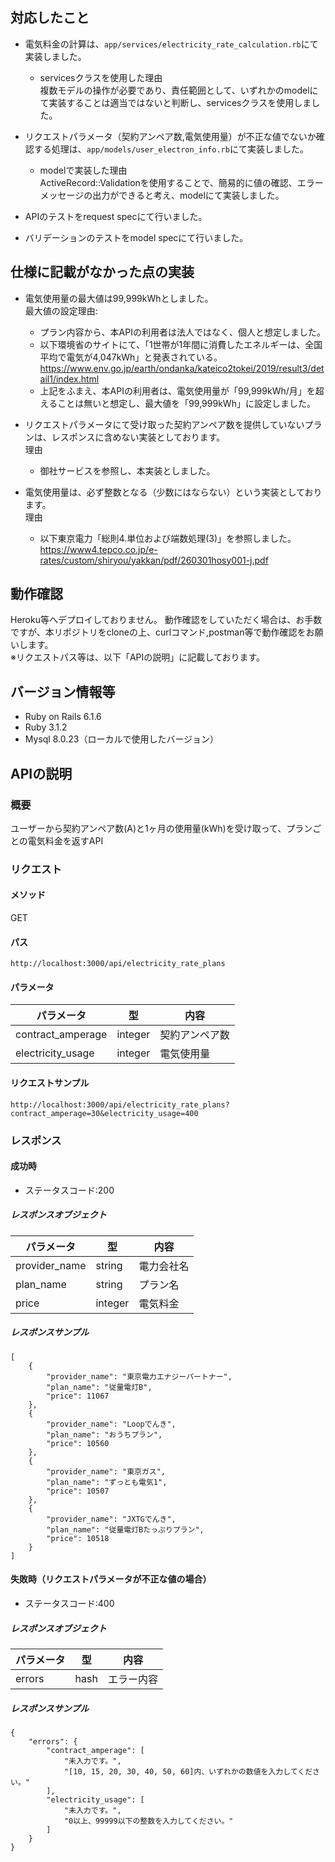 ## 対応したこと
- 電気料金の計算は、`app/services/electricity_rate_calculation.rb`にて実装しました。 
  - servicesクラスを使用した理由
<br>複数モデルの操作が必要であり、責任範囲として、いずれかのmodelにて実装することは適当ではないと判断し、servicesクラスを使用しました。


- リクエストパラメータ（契約アンペア数,電気使用量）が不正な値でないか確認する処理は、`app/models/user_electron_info.rb`にて実装しました。
  - modelで実装した理由
<br>ActiveRecord::Validationを使用することで、簡易的に値の確認、エラーメッセージの出力ができると考え、modelにて実装しました。

- APIのテストをrequest specにて行いました。


- バリデーションのテストをmodel specにて行いました。

## 仕様に記載がなかった点の実装
- 電気使用量の最大値は99,999kWhとしました。
<br>最大値の設定理由:
  - プラン内容から、本APIの利用者は法人ではなく、個人と想定しました。
  - 以下環境省のサイトにて、「1世帯が1年間に消費したエネルギーは、全国平均で電気が4,047kWh」と発表されている。
    https://www.env.go.jp/earth/ondanka/kateico2tokei/2019/result3/detail1/index.html
  - 上記をふまえ、本APIの利用者は、電気使用量が「99,999kWh/月」を超えることは無いと想定し、最大値を「99,999kWh」に設定しました。

    
- リクエストパラメータにて受け取った契約アンペア数を提供していないプランは、レスポンスに含めない実装としております。
<br>理由
  - 御社サービスを参照し、本実装としました。


- 電気使用量は、必ず整数となる（少数にはならない）という実装としております。
<br>理由
  - 以下東京電力「総則4.単位および端数処理(3)」を参照しました。
<br>https://www4.tepco.co.jp/e-rates/custom/shiryou/yakkan/pdf/260301hosy001-j.pdf
 
## 動作確認
Heroku等へデプロイしておりません。
動作確認をしていただく場合は、お手数ですが、本リポジトリをcloneの上、curlコマンド,postman等で動作確認をお願いします。
<br>※リクエストパス等は、以下「APIの説明」に記載しております。

## バージョン情報等
- Ruby on Rails 6.1.6
- Ruby 3.1.2
- Mysql 8.0.23（ローカルで使用したバージョン）

## APIの説明
### 概要
ユーザーから契約アンペア数(A)と1ヶ月の使用量(kWh)を受け取って、プランごとの電気料金を返すAPI

### リクエスト

#### メソッド
GET

#### パス
```
http://localhost:3000/api/electricity_rate_plans
```

#### パラメータ
| パラメータ | 型     | 内容      |
|-----|-------|---------|
| contract_amperage | integer | 契約アンペア数 |
| electricity_usage    | integer | 電気使用量 |

#### リクエストサンプル
```
http://localhost:3000/api/electricity_rate_plans?contract_amperage=30&electricity_usage=400
```

### レスポンス
#### 成功時
- ステータスコード:200

##### レスポンスオブジェクト
| パラメータ         | 型       | 内容    |
|---------------|---------|-------|
| provider_name | string  | 電力会社名 |
| plan_name     | string  | プラン名  |
| price         | integer | 電気料金  |

##### レスポンスサンプル
```
[
    {
        "provider_name": "東京電力エナジーパートナー",
        "plan_name": "従量電灯B",
        "price": 11067
    },
    {
        "provider_name": "Loopでんき",
        "plan_name": "おうちプラン",
        "price": 10560
    },
    {
        "provider_name": "東京ガス",
        "plan_name": "ずっとも電気1",
        "price": 10507
    },
    {
        "provider_name": "JXTGでんき",
        "plan_name": "従量電灯Bたっぷりプラン",
        "price": 10518
    }
]

```

#### 失敗時（リクエストパラメータが不正な値の場合）
- ステータスコード:400

##### レスポンスオブジェクト
| パラメータ     | 型    | 内容    |
|-----------|------|-------|
| errors    | hash | エラー内容 |

##### レスポンスサンプル
```
{
    "errors": {
        "contract_amperage": [
            "未入力です。",
            "[10, 15, 20, 30, 40, 50, 60]内、いずれかの数値を入力してください。"
        ],
        "electricity_usage": [
            "未入力です。",
            "0以上、99999以下の整数を入力してください。"
        ]
    }
}
```
